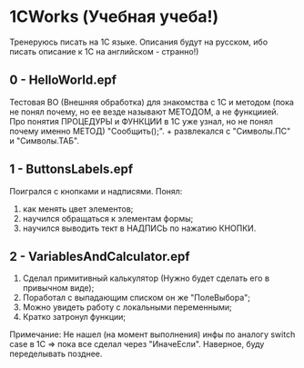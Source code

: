 # 1CWorks (Учебная учеба!)
Тренеруюсь писать на 1С языке. Описания будут на русском, ибо писать описание к 1С  на английском - странно!)

0 - HelloWorld.epf
--------------------
  Тестовая ВО (Внешняя обработка) для знакомства с 1C и методом (пока не понял почему, но ее везде называют МЕТОДОМ, а не функциией. 
Про понятия ПРОЦЕДУРЫ и ФУНКЦИИ в 1С уже узнал, но не понял почему именно МЕТОД) "Сообщить();". + развлекался с "Символы.ПС" и "Символы.ТАБ". 

1 - ButtonsLabels.epf
---------------------
Поигрался с кнопками и надписями. Понял:
1. как менять цвет элементов;
2. научился обращаться к элементам формы;
3. научился выводить тект в НАДПИСЬ по нажатию КНОПКИ.

2 - VariablesAndCalculator.epf
---------------------
1. Сделал примитивный калькулятор (Нужно будет сделать его в привычном виде);
2. Поработал с выпадающим списком он же "ПолеВыбора";
3. Можно увидеть работу с локальными переменными;
4. Кратко затронул функции;

Примечание:
Не нашел (на момент выполнения) инфы по аналогу switch case в 1С => пока все сделал через "ИначеЕсли". Наверное, буду переделывать позднее.



